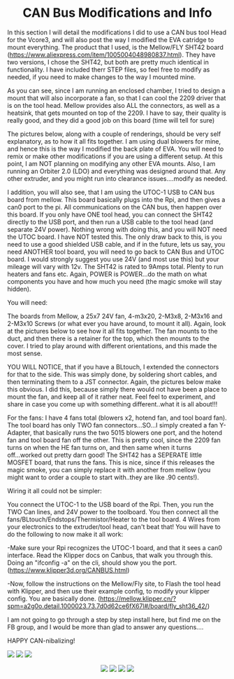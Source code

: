 <h1 align="center">CAN Bus Modifications and Info</h1>

In this section I will detail the modifications I did to use a CAN bus tool Head for the Vcore3, and will also post the way I modified the EVA catridge to mount everything.  The product that I used, is the Mellow/FLY SHT42 board (https://www.aliexpress.com/item/1005004048980837.html).  They have two versions, I chose the SHT42, but both are pretty much identical in functionality.  I have included therr STEP files, so feel free to modify as needed, if you need to make changes to the way I mounted mine.

As you can see, since I am running an enclosed chamber, I tried to design a mount that will also incorporate a fan, so that I can cool the 2209 driver that is on the
tool head.  Mellow provides also ALL the connectors, as well as a heatsink, that gets mounted on top of the 2209.  I have to say, their quality is really good, and they 
did a good job on this board (time will tell for sure)

The pictures below, along with a couple of renderings, should be very self explanatory, as to how it all fits together.  I am using dual blowers for mine, and hence this is the way I modified the back plate of EVA.  You will need to remix or make other modifications if you are using a different setup.  At this point, I am NOT planning on modifying any other EVA mounts.  Also, I am running an Orbiter 2.0 (LDO) and everything was designed around that.  Any other extruder, and you might run into clearance issues....modify as needed.

I addition, you will also see, that I am using the UTOC-1 USB to CAN bus board from mellow.  This board basically plugs into the Rpi, and then gives a can0 port to the pi.  All communications on the CAN bus, then happen over this board.  If you only have ONE tool head, you can connect the SHT42 directly to the USB port, and then run a USB cable to the tool head (and separate 24V power).  Nothing wrong with doing this, and you will NOT need the UTOC board.  I have NOT tested this.  The only draw back to this, is you need to use a good shielded USB cable, and if in the future, lets us say, you need ANOTHER tool board, you will need to go back to CAN Bus and UTOC board.  I would strongly suggest you use 24V (and most use this) but your mileage will vary with 12v.  The SHT42 is rated to 9Amps total.  Plenty to run heaters and fans etc.  Again, POWER is POWER...do the math on what components you have and how much you need (the magic smoke will stay hidden).

You will need:

The boards from Mellow, a 25x7 24V fan, 4-m3x20, 2-M3x8, 2-M3x16 and 2-M3x10 Screws (or what ever you have around, to mount it all).  Again, look at the pictures below to see how it all fits together.  The fan mounts to the duct, and then there is a retainer for the top, which then mounts to the cover.  I tried to play around with different orientations, and this made the most sense.

YOU WILL NOTICE, that if you have a BLtouch, I extended the connectors for that to the side.  This was simply done, by soldering short cables, and then terminating them to a JST connector.  Again, the pictures below make this obvious.  I did this, because simply there would not have been a place to mount the fan, and keep all of it rather neat.  Feel feel to experiment, and share in case you come up with something different..what it is all about!!!

For the fans:  I have 4 fans total (blowers x2, hotend fan, and tool board fan).  The tool board has only TWO fan connectors...SO...I simply created a fan Y-Adapter, that basically runs the two 5015 blowers one port, and the hotend fan and tool board fan off the other.  This is pretty cool, since the 2209 fan turns on when the HE fan turns on, and then same when it turns off...worked out pretty darn good!  The SHT42 has a SEPERATE little MOSFET board, that runs the fans.  This is nice, since if this releases the magic smoke, you can simply replace it with another from mellow (you might want to order a couple to start with..they are like .90 cents!).

Wiring it all could not be simpler:

You connect the UTOC-1 to the USB board of the Rpi.  Then, you run the TWO Can lines, and 24V power to the toolboard.  You then connect all the fans/BLtouch/Endstops/Thermistor/Heater to the tool board.  4 Wires from your electronics to the extruder/tool head, can't beat that!  You will have to do the following to now make it all work:

-Make sure your Rpi recognizes the UTOC-1 board, and that it sees a can0 interface.  Read the Klipper docs on Canbus, that walk you through this.  Doing an "ifconfig -a" on the cli, should show you the port. (https://www.klipper3d.org/CANBUS.html)

-Now, follow the instructions on the Mellow/Fly site, to Flash the tool head with Klipper, and then use their example config, to modify your klipper config.  You are basically done. (https://mellow.klipper.cn/?spm=a2g0o.detail.1000023.73.7d0d62ce6fX67l#/board/fly_sht36_42/)

I am not going to go through a step by step install here, but find me on the FB group, and I would be more than glad to answer any questions....

HAPPY CAN-nibalizing!

<p align="left">
<img src="https://github.com/cyborgcnc/CYBORGCNC__RRVC3MOD/blob/main/CAN_Bus/CANBUS-1.jpg">
<img src="https://github.com/cyborgcnc/CYBORGCNC__RRVC3MOD/blob/main/CAN_Bus/CANBUS-2.jpg">
<img src="https://github.com/cyborgcnc/CYBORGCNC__RRVC3MOD/blob/main/CAN_Bus/CANBUS-3.jpg">
</p>
<p align="center">
<img src="https://github.com/cyborgcnc/CYBORGCNC__RRVC3MOD/blob/main/CAN_Bus/CANBUS-4.jpg">
<img src="https://github.com/cyborgcnc/CYBORGCNC__RRVC3MOD/blob/main/CAN_Bus/CANBUS-8.jpg">
<img src="https://github.com/cyborgcnc/CYBORGCNC__RRVC3MOD/blob/main/CAN_Bus/Render.new.1.jpg">
<img src="https://github.com/cyborgcnc/CYBORGCNC__RRVC3MOD/blob/main/CAN_Bus/Render.new.3.jpg">
</p>
